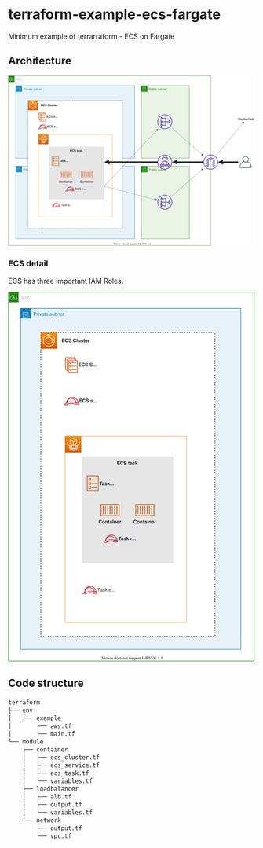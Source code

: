 # terraform-example-ecs-fargate
Minimum example of terrarraform - ECS on Fargate

## Architecture
![Architecture](./doc/architecture.drawio.svg)

### ECS detail
ECS has three important IAM Roles.

![ECS description](./doc/ecs_detail.drawio.svg)

## Code structure
```
terraform
├── env
│   └── example
│       ├── aws.tf
│       └── main.tf
└── module
    ├── container
    │   ├── ecs_cluster.tf
    │   ├── ecs_service.tf
    │   ├── ecs_task.tf
    │   └── variables.tf
    ├── loadbalancer
    │   ├── alb.tf
    │   ├── output.tf
    │   └── variables.tf
    └── network
        ├── output.tf
        └── vpc.tf
```
